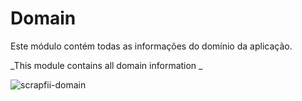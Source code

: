 # Domain
Este módulo contém todas as informações do domínio da aplicação.

_This module contains all domain information _

![scrapfii-domain](https://user-images.githubusercontent.com/46661562/111095003-426d4280-851b-11eb-9ec3-0519d2463e55.png)
